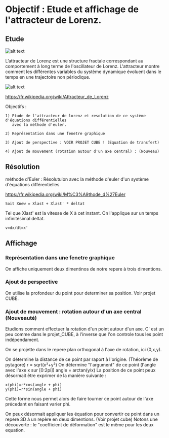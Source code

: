 # Objectif : Etude et affichage de l'attracteur de Lorenz.

## Etude
![alt text](https://github.com/pierreravenel/Mini-Projets-C/blob/master/projet_attracteur_de_Lorenz/out.PNG)

L’attracteur de Lorenz est une structure fractale correspondant au comportement à long terme de l'oscillateur de Lorenz. L'attracteur montre comment les différentes variables du système dynamique évoluent dans le temps en une trajectoire non périodique.

![alt text](https://wikimedia.org/api/rest_v1/media/math/render/svg/c32b412baae29eb2c914c397d425023188c3d433)

https://fr.wikipedia.org/wiki/Attracteur_de_Lorenz

Objectifs :

    1) Etude de l'attracteur de lorenz et resolution de ce système d'équations différentielles
       avec la méthode d'euler. 
       
    2) Représentation dans une fenetre graphique
    
    3) Ajout de perspective : VOIR PROJET CUBE ! (Equation de transfert)
    
    4) Ajout de mouvement (rotation autour d'un axe central) : (Nouveau)

## Résolution
méthode d'Euler :
Résolutuion avec la méthode d'euler d'un système d'équations différentielles

https://fr.wikipedia.org/wiki/M%C3%A9thode_d%27Euler
    
    Soit Xnew = Xlast + Xlast' * deltat
Tel que Xlast' est la vitesse de X à cet instant. On l'applique sur un temps infinitésimal deltat.

	v=dx/dt=x'

## Affichage
### Représentation dans une fenetre graphique
On affiche uniquement deux dimentinos de notre repere à trois dimentions.

### Ajout de perspective
On utilise la profondeur du point pour determiner sa position. Voir projet CUBE.

### Ajout de mouvement : rotation autour d'un axe central (Nouveauté)

Etudions comment effectuer la rotation d'un point autour d'un axe. C' est un peu comme dans le projet_CUBE, à l'inverse que l'on controle tous les point indépendament.

On se projette dans le repere plan orthogonal à l'axe de rotation, ici (0,x,y).

On détermine la distance de ce point par raport à l'origine. (Théorème de pytagore)
	r = sqrt(x²+y²)
On détermine "l'argument" de ce point (l'angle avec l'axe x sur [0:2pi])
	angle = arctan(y/x)
La position de ce point peux désormait être exprimer de la manière suivante :
	
	x(phi)=r*cos(angle + phi)
	y(phi)=r*sin(angle + phi)

Cette forme nous permet alors de faire tourner ce point autour de l'axe précedant en faisant varier phi.

On peux désormait appliquer les équation pour convertir ce point dans un repere 3D à un repère en deux dimentions. (Voir projet cube)
Notons une découverte : le "coefficient de déformation" est le même pour les deux equation. 


